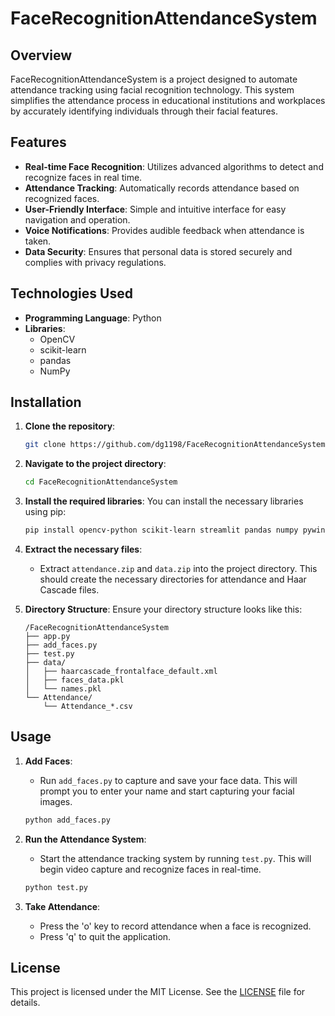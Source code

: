 # FaceRecognitionAttendanceSystem

## Overview

FaceRecognitionAttendanceSystem is a project designed to automate attendance tracking using facial recognition technology. This system simplifies the attendance process in educational institutions and workplaces by accurately identifying individuals through their facial features.

## Features

- **Real-time Face Recognition**: Utilizes advanced algorithms to detect and recognize faces in real time.
- **Attendance Tracking**: Automatically records attendance based on recognized faces.
- **User-Friendly Interface**: Simple and intuitive interface for easy navigation and operation.
- **Voice Notifications**: Provides audible feedback when attendance is taken.
- **Data Security**: Ensures that personal data is stored securely and complies with privacy regulations.

## Technologies Used

- **Programming Language**: Python
- **Libraries**:
  - OpenCV
  - scikit-learn
  - pandas
  - NumPy

## Installation

1. **Clone the repository**:
   ```bash
   git clone https://github.com/dg1198/FaceRecognitionAttendanceSystem.git
   ```

2. **Navigate to the project directory**:
   ```bash
   cd FaceRecognitionAttendanceSystem
   ```

3. **Install the required libraries**:
   You can install the necessary libraries using pip:
   ```bash
   pip install opencv-python scikit-learn streamlit pandas numpy pywin32
   ```

4. **Extract the necessary files**:
   - Extract `attendance.zip` and `data.zip` into the project directory. This should create the necessary directories for attendance and Haar Cascade files.

5. **Directory Structure**:
   Ensure your directory structure looks like this:
   ```
   /FaceRecognitionAttendanceSystem
   ├── app.py
   ├── add_faces.py
   ├── test.py
   ├── data/
   │   ├── haarcascade_frontalface_default.xml
   │   ├── faces_data.pkl
   │   └── names.pkl
   └── Attendance/
       └── Attendance_*.csv
   ```

## Usage

1. **Add Faces**:
   - Run `add_faces.py` to capture and save your face data. This will prompt you to enter your name and start capturing your facial images.

   ```bash
   python add_faces.py
   ```

2. **Run the Attendance System**:
   - Start the attendance tracking system by running `test.py`. This will begin video capture and recognize faces in real-time.

   ```bash
   python test.py
   ```

3. **Take Attendance**:
   - Press the 'o' key to record attendance when a face is recognized.
   - Press 'q' to quit the application.

## License

This project is licensed under the MIT License. See the [LICENSE](LICENSE) file for details.
